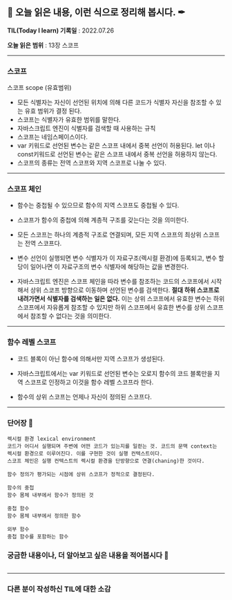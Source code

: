 ## 📕 오늘 읽은 내용, 이런 식으로 정리해 봅시다. ✒

**TIL(Today I learn) 기록일** : 2022.07.26

**오늘 읽은 범위** : 13장 스코프

---

### 스코프

스코프 scope (유효범위)

- 모든 식별자는 자신이 선언된 위치에 의해 다른 코드가 식별자 자신을 참조할 수 있는 유효 범위가 결정 된다.
- 스코프는 식별자가 유효한 범위를 말한다.
- 자바스크립트 엔진이 식별자를 검색할 때 사용하는 규칙
- 스코프는 네임스페이스이다.
- var 키워드로 선언된 변수는 같은 스코프 내에서 중복 선언이 허용된다. let 이나 const키워드로 선언된 변수는 같은 스코프 내에서 중복 선언을 허용하지 않는다.
- 스코프의 종류는 전역 스코프와 지역 스코프로 나눌 수 있다.

---

### 스코프 체인

- 함수는 중첩될 수 있으므로 함수의 지역 스코프도 중첩될 수 있다.
- 스코프가 함수의 중첩에 의해 계층적 구조를 갖는다는 것을 의미한다.
- 모든 스코프는 하나의 계층적 구조로 연결되며, 모든 지역 스코프의 최상위 스코프는 전역 스코프다.
- 변수 선언이 실행되면 변수 식별자가 이 자료구조(렉시컬 환경)에 등록되고, 변수 할당이 일어나면 이 자료구조의 변수 식별자에 해당하는 값을 변경한다.

- 자바스크립트 엔진은 스코프 체인을 따라 변수를 참조하는 코드의 스코프에서 시작해서 상위 스코프 방향으로 이동하며 선언된 변수를 검색한다. **절대 하위 스코프로 내려가면서 식별자를 검색하는 일은 없다.** 이는 상위 스코프에서 유효한 변수는 하위 스코프에서 자유롭게 참조할 수 있지만 하위 스코프에서 유효한 변수를 상위 스코프에서 참조할 수 없다는 것을 의미한다.

---

### 함수 레벨 스코프

- 코드 블록이 아닌 함수에 의해서만 지역 스코프가 생성된다.
- 자바스크립트에서는 var 키워드로 선언된 변수는 오로지 함수의 코드 블록만을 지역 스코프로 인정하고 이것을 함수 레벨 스코프라 한다.

- 함수의 상위 스코프는 언제나 자신이 정의된 스코프다.

---

### 단어장 🔖

```
렉시컬 환경 lexical environment
코드가 어디서 실행되며 주변에 어떤 코드가 있는지를 일컫는 것. 코드의 문맥 context는 렉시컬 환경으로 이루어진다. 이를 구현한 것이 실행 컨텍스트이다.
스코프 체인은 실행 컨텍스트의 렉시컬 환경을 단방향으로 연결(chaning)한 것이다.

함수 정의가 평가되는 시점에 상위 스코프가 정적으로 결정된다.
```

```
함수의 중첩
함수 몸체 내부에서 함수가 정의된 것

중첩 함수
함수 몸체 내부에서 정의한 함수

외부 함수
중첩 함수를 포함하는 함수
```

### 궁금한 내용이나, 더 알아보고 싶은 내용을 적어봅시다 🤔

```

```

---

### 다른 분이 작성하신 TIL에 대한 소감
